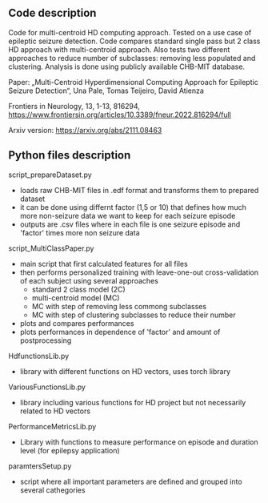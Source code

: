 ## Code description

Code for multi-centroid HD computing approach. Tested on a use case of epileptic seizure detection. 
Code compares standard single pass but 2 class HD approach with multi-centroid approach. 
Also tests two different approaches to reduce number of subclasses: removing less populated and clustering. 
Analysis is done using publicly available CHB-MIT database. 

Paper: „Multi-Centroid Hyperdimensional Computing Approach for Epileptic Seizure Detection“, Una Pale, Tomas Teijeiro, David Atienza

Frontiers in Neurology, 13, 1-13, 816294, https://www.frontiersin.org/articles/10.3389/fneur.2022.816294/full 

Arxiv version: https://arxiv.org/abs/2111.08463


## Python files description
script_prepareDataset.py
- loads raw CHB-MIT files in .edf format and transforms them to prepared dataset 
- it can be done using differnt factor (1,5 or 10) that defines how much more non-seizure data we want to keep for each seizure episode
- outputs are .csv files where in each file is one seizure episode and 'factor' times more non seizure data 

script_MultiClassPaper.py 
- main script that first calculated features for all files 
- then performs personalized training with leave-one-out cross-validation of each subject using several approaches 
	- standard 2 class model (2C)
	- multi-centroid model (MC)
	- MC with step of removing less commong subclasses 
	- MC with step of clustering subclasses to reduce their number 
- plots and compares performances 
- plots performances in dependence of 'factor' and amount of postprocessing

HdfunctionsLib.py
- library with different functions on HD vectors, uses torch library

VariousFunctionsLib.py 
- library including various functions for HD project but not necessarily related to HD vectors

PerformanceMetricsLib.py
- Library with functions to measure performance on episode and duration level (for epilepsy application)

paramtersSetup.py
- script where all important parameters are defined and grouped into several cathegories 